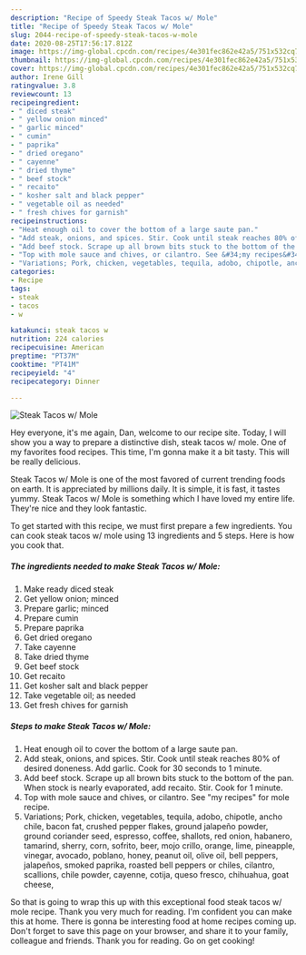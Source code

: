 ```yaml
---
description: "Recipe of Speedy Steak Tacos w/ Mole"
title: "Recipe of Speedy Steak Tacos w/ Mole"
slug: 2044-recipe-of-speedy-steak-tacos-w-mole
date: 2020-08-25T17:56:17.812Z
image: https://img-global.cpcdn.com/recipes/4e301fec862e42a5/751x532cq70/steak-tacos-w-mole-recipe-main-photo.jpg
thumbnail: https://img-global.cpcdn.com/recipes/4e301fec862e42a5/751x532cq70/steak-tacos-w-mole-recipe-main-photo.jpg
cover: https://img-global.cpcdn.com/recipes/4e301fec862e42a5/751x532cq70/steak-tacos-w-mole-recipe-main-photo.jpg
author: Irene Gill
ratingvalue: 3.8
reviewcount: 13
recipeingredient:
- " diced steak"
- " yellow onion minced"
- " garlic minced"
- " cumin"
- " paprika"
- " dried oregano"
- " cayenne"
- " dried thyme"
- " beef stock"
- " recaito"
- " kosher salt and black pepper"
- " vegetable oil as needed"
- " fresh chives for garnish"
recipeinstructions:
- "Heat enough oil to cover the bottom of a large saute pan."
- "Add steak, onions, and spices. Stir. Cook until steak reaches 80% of desired doneness. Add garlic. Cook for 30 seconds to 1 minute."
- "Add beef stock. Scrape up all brown bits stuck to the bottom of the pan. When stock is nearly evaporated, add recaito. Stir. Cook for 1 minute."
- "Top with mole sauce and chives, or cilantro. See &#34;my recipes&#34; for mole recipe."
- "Variations; Pork, chicken, vegetables, tequila, adobo, chipotle, ancho chile, bacon fat, crushed pepper flakes, ground jalapeño powder, ground coriander seed, espresso, coffee, shallots, red onion, habanero, tamarind, sherry, corn, sofrito, beer, mojo crillo, orange, lime, pineapple, vinegar, avocado, poblano, honey, peanut oil, olive oil, bell peppers, jalapeños, smoked paprika, roasted bell peppers or chiles, cilantro, scallions, chile powder, cayenne, cotija, queso fresco, chihuahua, goat cheese,"
categories:
- Recipe
tags:
- steak
- tacos
- w

katakunci: steak tacos w 
nutrition: 224 calories
recipecuisine: American
preptime: "PT37M"
cooktime: "PT41M"
recipeyield: "4"
recipecategory: Dinner

---
```



![Steak Tacos w/ Mole](https://img-global.cpcdn.com/recipes/4e301fec862e42a5/751x532cq70/steak-tacos-w-mole-recipe-main-photo.jpg)

Hey everyone, it's me again, Dan, welcome to our recipe site. Today, I will show you a way to prepare a distinctive dish, steak tacos w/ mole. One of my favorites food recipes. This time, I'm gonna make it a bit tasty. This will be really delicious.

Steak Tacos w/ Mole is one of the most favored of current trending foods on earth. It is appreciated by millions daily. It is simple, it is fast, it tastes yummy. Steak Tacos w/ Mole is something which I have loved my entire life. They're nice and they look fantastic.




To get started with this recipe, we must first prepare a few ingredients. You can cook steak tacos w/ mole using 13 ingredients and 5 steps. Here is how you cook that.

<!--inarticleads1-->

##### The ingredients needed to make Steak Tacos w/ Mole:

1. Make ready  diced steak
1. Get  yellow onion; minced
1. Prepare  garlic; minced
1. Prepare  cumin
1. Prepare  paprika
1. Get  dried oregano
1. Take  cayenne
1. Take  dried thyme
1. Get  beef stock
1. Get  recaito
1. Get  kosher salt and black pepper
1. Take  vegetable oil; as needed
1. Get  fresh chives for garnish




<!--inarticleads2-->

##### Steps to make Steak Tacos w/ Mole:

1. Heat enough oil to cover the bottom of a large saute pan.
1. Add steak, onions, and spices. Stir. Cook until steak reaches 80% of desired doneness. Add garlic. Cook for 30 seconds to 1 minute.
1. Add beef stock. Scrape up all brown bits stuck to the bottom of the pan. When stock is nearly evaporated, add recaito. Stir. Cook for 1 minute.
1. Top with mole sauce and chives, or cilantro. See &#34;my recipes&#34; for mole recipe.
1. Variations; Pork, chicken, vegetables, tequila, adobo, chipotle, ancho chile, bacon fat, crushed pepper flakes, ground jalapeño powder, ground coriander seed, espresso, coffee, shallots, red onion, habanero, tamarind, sherry, corn, sofrito, beer, mojo crillo, orange, lime, pineapple, vinegar, avocado, poblano, honey, peanut oil, olive oil, bell peppers, jalapeños, smoked paprika, roasted bell peppers or chiles, cilantro, scallions, chile powder, cayenne, cotija, queso fresco, chihuahua, goat cheese,




So that is going to wrap this up with this exceptional food steak tacos w/ mole recipe. Thank you very much for reading. I'm confident you can make this at home. There is gonna be interesting food at home recipes coming up. Don't forget to save this page on your browser, and share it to your family, colleague and friends. Thank you for reading. Go on get cooking!
